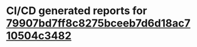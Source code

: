 # CI/CD generated reports for [79907bd7ff8c8275bceeb7d6d18ac710504c3482](https://github.com/hydephp/develop/commit/79907bd7ff8c8275bceeb7d6d18ac710504c3482)
